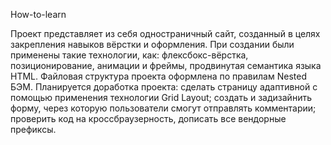 How-to-learn

Проект представляет из себя одностраничный сайт, созданный в целях закрепления навыков вёрстки и оформления. При создании были применены такие технологии, как: флексбокс-вёрстка, позиционирование, анимации и фреймы, продвинутая семантика языка HTML.
Файловая структура проекта оформлена по правилам Nested БЭМ.
Планируется доработка проекта: сделать страницу адаптивной с помощью применения технологии Grid Layout; создать и задизайнить форму, через которую пользователи смогут отправлять комментарии; проверить код на кроссбраузерность, дописать все вендорные префиксы.
